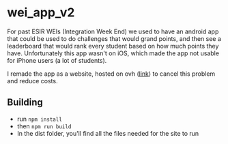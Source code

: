 # wei_app_v2

For past ESIR WEIs (Integration Week End) we used to have an android app that could be used to do challenges that would grand points, and then see a leaderboard that would rank every student based on how much points they have. Unfortunately this app wasn't on iOS, which made the app not usable for iPhone users (a lot of students).

I remade the app as a website, hosted on ovh ([link](https://wei.isati.org)) to cancel this problem and reduce costs.

## Building

- run `npm install`
- then `npm run build`
- In the dist folder, you'll find all the files needed for the site to run
